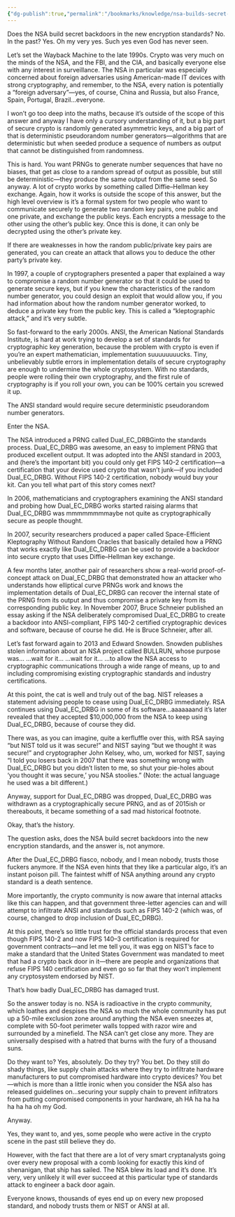 ```yaml
---
{"dg-publish":true,"permalink":"/bookmarks/knowledge/nsa-builds-secret-backdoors-in-the-new-encryption-standards/","tags":["corps","history","privacy","societies","surveillance","war"]}
---
```



Does the NSA build secret backdoors in the new encryption standards? No. In the past? Yes. Oh my very yes. Such yes even God has never seen.

Let’s set the Wayback Machine to the late 1990s. Crypto was very much on the minds of the NSA, and the FBI, and the CIA, and basically everyone else with any interest in surveillance. The NSA in particular was especially concerned about foreign adversaries using American-made IT devices with strong cryptography, and remember, to the NSA, every nation is potentially a “foreign adversary”—yes, of course, China and Russia, but also France, Spain, Portugal, Brazil…everyone.

I won’t go too deep into the maths, because it’s outside of the scope of this answer and anyway I have only a cursory understanding of it, but a big part of secure crypto is randomly generated asymmetric keys, and a big part of that is deterministic pseudorandom number generators—algorithms that are deterministic but when seeded produce a sequence of numbers as output that cannot be distinguished from randomness.

This is hard. You want PRNGs to generate number sequences that have no biases, that get as close to a random spread of output as possible, but still be deterministic—they produce the same output from the same seed. So anyway. A lot of crypto works by something called Diffie–Hellman key exchange. Again, how it works is outside the scope of this answer, but the high level overview is it’s a formal system for two people who want to communicate securely to generate two random key pairs, one public and one private, and exchange the public keys. Each encrypts a message to the other using the other’s public key. Once this is done, it can only be decrypted using the other’s private key.

If there are weaknesses in how the random public/private key pairs are generated, you can create an attack that allows you to deduce the other party’s private key.

In 1997, a couple of cryptographers presented a paper that explained a way to compromise a random number generator so that it could be used to generate secure keys, but if you knew the characteristics of the random number generator, you could design an exploit that would allow you, if you had information about how the random number generator worked, to deduce a private key from the public key. This is called a “kleptographic attack,” and it’s very subtle.

So fast-forward to the early 2000s. ANSI, the American National Standards Institute, is hard at work trying to develop a set of standards for cryptographic key generation, because the problem with crypto is even if you’re an expert mathematician, implementation suuuuuuuucks. Tiny, unbelievably subtle errors in implementation details of secure cryptography are enough to undermine the whole cryptosystem. With no standards, people were rolling their own cryptography, and the first rule of cryptography is if you roll your own, you can be 100% certain you screwed it up.

The ANSI standard would require secure deterministic pseudorandom number generators.

Enter the NSA.

The NSA introduced a PRNG called Dual_EC_DRBGinto the standards process. Dual_EC_DRBG was awesome, an easy to implement PRNG that produced excellent output. It was adopted into the ANSI standard in 2003, and (here’s the important bit) you could only get FIPS 140-2 certification—a certification that your device used crypto that wasn’t junk—if you included Dual_EC_DRBG. Without FIPS 140-2 certification, nobody would buy your kit. Can you tell what part of this story comes next?

In 2006, mathematicians and cryptographers examining the ANSI standard and probing how Dual_EC_DRBG works started raising alarms that Dual_EC_DRBG was mmmmmmmmaybe not quite as cryptographically secure as people thought.

In 2007, security researchers produced a paper called Space-Efficient Kleptography Without Random Oracles that basically detailed how a PRNG that works exactly like Dual_EC_DRBG can be used to provide a backdoor into secure crypto that uses Diffie–Hellman key exchange.

A few months later, another pair of researchers show a real-world proof-of-concept attack on Dual_EC_DRBG that demonstrated how an attacker who understands how elliptical curve PRNGs work and knows the implementation details of Dual_EC_DRBG can recover the internal state of the PRNG from its output and thus compromise a private key from its corresponding public key. In November 2007, Bruce Schneier published an essay asking if the NSA deliberately compromised Dual_EC_DRBG to create a backdoor into ANSI-compliant, FIPS 140-2 certified cryptographic devices and software, because of course he did. He is Bruce Schneier, after all.

Let’s fast forward again to 2013 and Edward Snowden. Snowden publishes stolen information about an NSA project called BULLRUN, whose purpose was… …wait for it… …wait for it… …to allow the NSA access to cryptographic communications through a wide range of means, up to and including compromising existing cryptographic standards and industry certifications.

At this point, the cat is well and truly out of the bag. NIST releases a statement advising people to cease using Dual_EC_DRBG immediately. RSA continues using Dual_EC_DRBG in some of its software…aaaaaaand it’s later revealed that they accepted $10,000,000 from the NSA to keep using Dual_EC_DRBG, because of course they did.

There was, as you can imagine, quite a kerfluffle over this, with RSA saying “but NIST told us it was secure!” and NIST saying “but we thought it was secure!” and cryptographer John Kelsey, who, um, worked for NIST, saying “I told you losers back in 2007 that there was something wrong with Dual_EC_DRBG but you didn’t listen to me, so shut your pie-holes about ‘you thought it was secure,’ you NSA stoolies.” (Note: the actual language he used was a bit different.)

Anyway, support for Dual_EC_DRBG was dropped, Dual_EC_DRBG was withdrawn as a cryptographically secure PRNG, and as of 2015ish or thereabouts, it became something of a sad mad historical footnote.

Okay, that’s the history.

The question asks, does the NSA build secret backdoors into the new encryption standards, and the answer is, not anymore.

After the Dual_EC_DRBG fiasco, nobody, and I mean nobody, trusts those fuckers anymore. If the NSA even hints that they like a particular algo, it’s an instant poison pill. The faintest whiff of NSA anything around any crypto standard is a death sentence.

More importantly, the crypto community is now aware that internal attacks like this can happen, and that government three-letter agencies can and will attempt to infiltrate ANSI and standards such as FIPS 140-2 (which was, of course, changed to drop inclusion of Dual_EC_DRBG).

At this point, there’s so little trust for the official standards process that even though FIPS 140-2 and now FIPS 140–3 certification is required for government contracts—and let me tell you, it was egg on NIST’s face to make a standard that the United States Government was mandated to meet that had a crypto back door in it—there are people and organizations that refuse FIPS 140 certification and even go so far that they won’t implement any cryptosystem endorsed by NIST.

That’s how badly Dual_EC_DRBG has damaged trust.

So the answer today is no. NSA is radioactive in the crypto community, which loathes and despises the NSA so much the whole community has put up a 50-mile exclusion zone around anything the NSA even sneezes at, complete with 50-foot perimeter walls topped with razor wire and surrounded by a minefield. The NSA can’t get close any more. They are universally despised with a hatred that burns with the fury of a thousand suns.

Do they want to? Yes, absolutely. Do they try? You bet. Do they still do shady things, like supply chain attacks where they try to infiltrate hardware manufacturers to put compromised hardware into crypto devices? You bet—which is more than a little ironic when you consider the NSA also has released guidelines on…securing your supply chain to prevent infiltrators from putting compromised components in your hardware, ah HA ha ha ha ha ha ha oh my God.

Anyway.

Yes, they want to, and yes, some people who were active in the crypto scene in the past still believe they do.

However, with the fact that there are a lot of very smart cryptanalysts going over every new proposal with a comb looking for exactly this kind of shenanigan, that ship has sailed. The NSA blew its load and it’s done. It’s very, very unlikely it will ever succeed at this particular type of standards attack to engineer a back door again.

Everyone knows, thousands of eyes end up on every new proposed standard, and nobody trusts them or NIST or ANSI at all.
